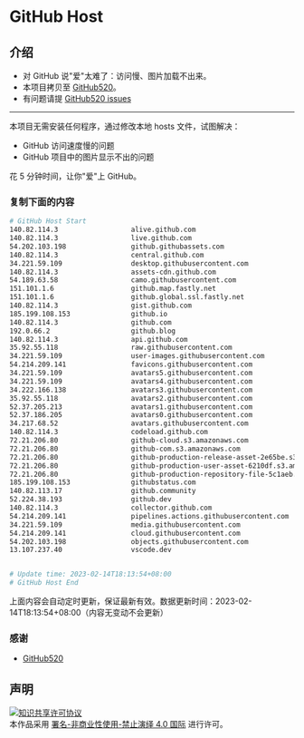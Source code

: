 # GitHub Host
## 介绍
- 对 GitHub 说"爱"太难了：访问慢、图片加载不出来。
- 本项目拷贝至 [GitHub520](https://github.com/521xueweihan/GitHub520)。
- 有问题请提 [GitHub520 issues](https://github.com/521xueweihan/GitHub520/issues/new)

---

本项目无需安装任何程序，通过修改本地 hosts 文件，试图解决：
- GitHub 访问速度慢的问题
- GitHub 项目中的图片显示不出的问题

花 5 分钟时间，让你"爱"上 GitHub。

### 复制下面的内容
```bash
# GitHub Host Start
140.82.114.3                  alive.github.com
140.82.114.3                  live.github.com
54.202.103.198                github.githubassets.com
140.82.114.3                  central.github.com
34.221.59.109                 desktop.githubusercontent.com
140.82.114.3                  assets-cdn.github.com
54.189.63.58                  camo.githubusercontent.com
151.101.1.6                   github.map.fastly.net
151.101.1.6                   github.global.ssl.fastly.net
140.82.114.3                  gist.github.com
185.199.108.153               github.io
140.82.114.3                  github.com
192.0.66.2                    github.blog
140.82.114.3                  api.github.com
35.92.55.118                  raw.githubusercontent.com
34.221.59.109                 user-images.githubusercontent.com
54.214.209.141                favicons.githubusercontent.com
34.221.59.109                 avatars5.githubusercontent.com
34.221.59.109                 avatars4.githubusercontent.com
34.222.166.138                avatars3.githubusercontent.com
35.92.55.118                  avatars2.githubusercontent.com
52.37.205.213                 avatars1.githubusercontent.com
52.37.186.205                 avatars0.githubusercontent.com
34.217.68.52                  avatars.githubusercontent.com
140.82.114.3                  codeload.github.com
72.21.206.80                  github-cloud.s3.amazonaws.com
72.21.206.80                  github-com.s3.amazonaws.com
72.21.206.80                  github-production-release-asset-2e65be.s3.amazonaws.com
72.21.206.80                  github-production-user-asset-6210df.s3.amazonaws.com
72.21.206.80                  github-production-repository-file-5c1aeb.s3.amazonaws.com
185.199.108.153               githubstatus.com
140.82.113.17                 github.community
52.224.38.193                 github.dev
140.82.114.3                  collector.github.com
54.214.209.141                pipelines.actions.githubusercontent.com
34.221.59.109                 media.githubusercontent.com
54.214.209.141                cloud.githubusercontent.com
54.202.103.198                objects.githubusercontent.com
13.107.237.40                 vscode.dev


# Update time: 2023-02-14T18:13:54+08:00
# GitHub Host End

```
上面内容会自动定时更新，保证最新有效。数据更新时间：2023-02-14T18:13:54+08:00（内容无变动不会更新）

### 感谢

- [GitHub520](https://github.com/521xueweihan/GitHub520)

## 声明
<a rel="license" href="https://creativecommons.org/licenses/by-nc-nd/4.0/deed.zh"><img alt="知识共享许可协议" style="border-width: 0" src="https://licensebuttons.net/l/by-nc-nd/4.0/88x31.png"></a><br>本作品采用 <a rel="license" href="https://creativecommons.org/licenses/by-nc-nd/4.0/deed.zh">署名-非商业性使用-禁止演绎 4.0 国际</a> 进行许可。
